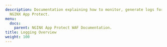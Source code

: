```yaml
---
description: Documentation explaining how to monitor, generate logs for, and debug
  NGINX App Protect.
menu:
  docs:
    parent: NGINX App Protect WAF Documentation.
title: Logging Overview
weight: 100
---
```


